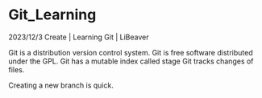 # Git_Learning
2023/12/3 Create | Learning Git | LiBeaver

Git is a distribution version control system.
Git is free software distributed under the GPL.
Git has a mutable index called stage
Git tracks changes of files.


Creating a new branch is quick.
